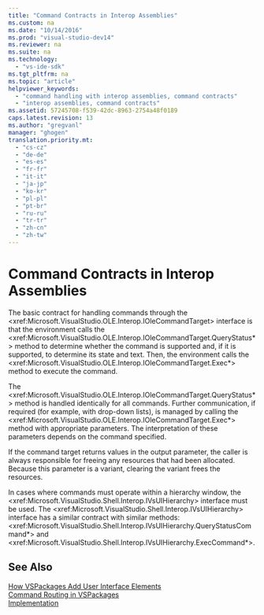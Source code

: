 ```yaml
---
title: "Command Contracts in Interop Assemblies"
ms.custom: na
ms.date: "10/14/2016"
ms.prod: "visual-studio-dev14"
ms.reviewer: na
ms.suite: na
ms.technology: 
  - "vs-ide-sdk"
ms.tgt_pltfrm: na
ms.topic: "article"
helpviewer_keywords: 
  - "command handling with interop assemblies, command contracts"
  - "interop assemblies, command contracts"
ms.assetid: 57245708-f539-42dc-8963-2754a48f0189
caps.latest.revision: 13
ms.author: "gregvanl"
manager: "ghogen"
translation.priority.mt: 
  - "cs-cz"
  - "de-de"
  - "es-es"
  - "fr-fr"
  - "it-it"
  - "ja-jp"
  - "ko-kr"
  - "pl-pl"
  - "pt-br"
  - "ru-ru"
  - "tr-tr"
  - "zh-cn"
  - "zh-tw"
---
```

# Command Contracts in Interop Assemblies
The basic contract for handling commands through the \<xref:Microsoft.VisualStudio.OLE.Interop.IOleCommandTarget> interface is that the environment calls the \<xref:Microsoft.VisualStudio.OLE.Interop.IOleCommandTarget.QueryStatus*> method to determine whether the command is supported and, if it is supported, to determine its state and text. Then, the environment calls the \<xref:Microsoft.VisualStudio.OLE.Interop.IOleCommandTarget.Exec*> method to execute the command.  
  
 The \<xref:Microsoft.VisualStudio.OLE.Interop.IOleCommandTarget.QueryStatus*> method is handled identically for all commands. Further communication, if required (for example, with drop-down lists), is managed by calling the \<xref:Microsoft.VisualStudio.OLE.Interop.IOleCommandTarget.Exec*> method with appropriate parameters. The interpretation of these parameters depends on the command specified.  
  
 If the command target returns values in the output parameter, the caller is always responsible for freeing any resources that had been allocated. Because this parameter is a variant, clearing the variant frees the resources.  
  
 In cases where commands must operate within a hierarchy window, the \<xref:Microsoft.VisualStudio.Shell.Interop.IVsUIHierarchy> interface must be used. The \<xref:Microsoft.VisualStudio.Shell.Interop.IVsUIHierarchy> interface has a similar contract with similar methods: \<xref:Microsoft.VisualStudio.Shell.Interop.IVsUIHierarchy.QueryStatusCommand*> and \<xref:Microsoft.VisualStudio.Shell.Interop.IVsUIHierarchy.ExecCommand*>.  
  
## See Also  
 [How VSPackages Add User Interface Elements](../extensibility/how-vspackages-add-user-interface-elements.md)   
 [Command Routing in VSPackages](../extensibility/command-routing-in-vspackages.md)   
 [Implementation](../extensibility/command-implementation.md)